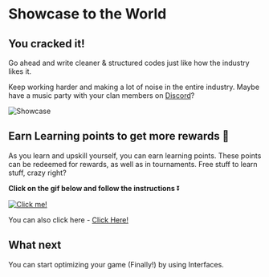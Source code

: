 # Showcase to the World

## **You cracked it!**

Go ahead and write cleaner & structured codes just like how the industry likes it.

Keep working harder and making a lot of noise in the entire industry. Maybe have a music party with your clan members on [Discord](https://discord.com/invite/R4hfXhsWjN)?


![Showcase](https://media.giphy.com/media/l49JHz7kJvl6MCj3G/giphy.gif)

## Earn Learning points to get more rewards 🎁

As you learn and upskill yourself, you can earn learning points. These points can be redeemed for rewards, as well as in tournaments. Free stuff to learn stuff, crazy right?

**Click on the gif below and follow the instructions** ⏬

[![Click me!](https://media.giphy.com/media/zz1v8vjwQwTja/giphy.gif)](https://academy.outscal.com/welcome/build-in-public/assignments)

You can also click here - [Click Here!](https://academy.outscal.com/welcome/build-in-public/assignments)

## **What next**

You can start optimizing your game (Finally!) by using Interfaces.
